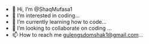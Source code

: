 - 👋 Hi, I’m @ShaqMufasa1
- 👀 I’m interested in coding... 
- 🌱 I’m currently learning how to code...
- 💞️ I’m looking to collaborate on coding  ...
- 📫 How to reach me gulengsdomshak1@gmail.com...

<!---
ShaqMufasa1/ShaqMufasa1 is a ✨ special ✨ repository because its `README.md` (this file) appears on your GitHub profile.
You can click the Preview link to take a look at your changes.
--->
